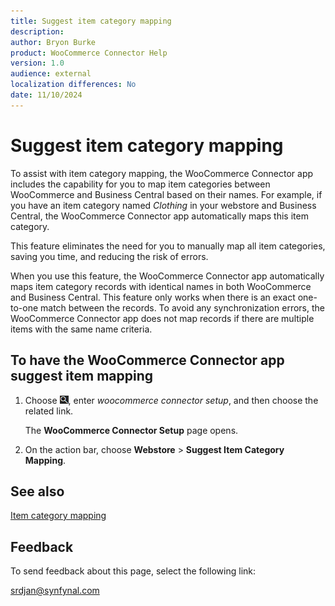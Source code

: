 ```yaml
---
title: Suggest item category mapping
description: 
author: Bryon Burke
product: WooCommerce Connector Help
version: 1.0
audience: external
localization differences: No
date: 11/10/2024
---
```


<!-- markdownlint-disable MD006 MD007 MD009 MD024 MD025 MD033 -->
<!--// cspell:ignore  markdownlint allowfullscreen keyframes woocommerce webstore -->

# Suggest item category mapping

To assist with item category mapping, the WooCommerce Connector app includes the capability for you to map item categories between WooCommerce and Business Central based on their names. For example, if you have an item category named <i>Clothing</i> in your webstore and Business Central, the WooCommerce Connector app automatically maps this item category. 

This feature eliminates the need for you to manually map all item categories, saving you time, and reducing the risk of errors.

When you use this feature, the WooCommerce Connector app automatically maps item category records with identical names in both WooCommerce and Business Central. This feature only works when there is an exact one-to-one match between the records. To avoid any synchronization errors, the WooCommerce Connector app does not map records if there are multiple items with the same name criteria.

## To have the WooCommerce Connector app suggest item mapping

1. Choose ![Lightbulb that opens the Tell Me feature.](media/ui-search/search_small.png "Tell me what you want to do"), enter <i>woocommerce connector setup</i>, and then choose the related link.

   The <b>WooCommerce Connector Setup</b> page opens.

1. On the action bar, choose <b>Webstore</b> > <b>Suggest Item Category Mapping</b>.

## See also

[Item category mapping](item-category-mapping.md)

## Feedback

To send feedback about this page, select the following link:

[srdjan@synfynal.com](mailto:srdjan@synfynal.com?subject=Documentation%20Feedback%20Product%20Docs:%20suggest-item-category-mapping)
